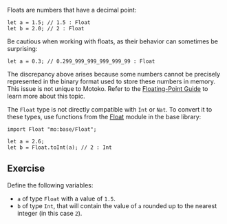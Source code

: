 Floats are numbers that have a decimal point:

```motoko
let a = 1.5; // 1.5 : Float
let b = 2.0; // 2 : Float
```

Be cautious when working with floats, as their behavior can sometimes be surprising:

```motoko
let a = 0.3; // 0.299_999_999_999_999_99 : Float
```

The discrepancy above arises because some numbers cannot be precisely represented in the binary
format used to store these numbers in memory. This issue is not unique to Motoko. Refer to the
[Floating-Point Guide](https://floating-point-gui.de/basic/) to learn more about this topic.

The `Float` type is not directly compatible with `Int` or `Nat`. To convert it to these types, use
functions from the [Float](https://internetcomputer.org/docs/current/motoko/main/base/Float) module
in the base library:

```motoko
import Float "mo:base/Float";

let a = 2.6;
let b = Float.toInt(a); // 2 : Int
```

## Exercise

Define the following variables:

- `a` of type `Float` with a value of `1.5`.
- `b` of type `Int`, that will contain the value of `a` rounded up to the nearest integer (in this case `2`).
